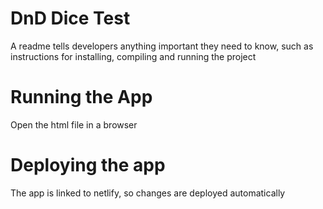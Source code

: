 # DnD Dice Test
A readme tells developers anything important they need to know, such as instructions for installing, compiling and running the project

# Running the App
Open the html file in a browser

# Deploying the app
The app is linked to netlify, so changes are deployed automatically
